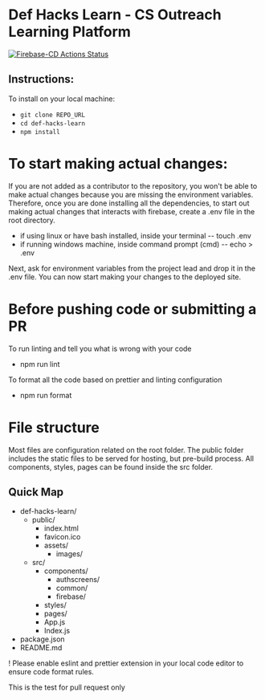 # Def Hacks Learn - CS Outreach Learning Platform
[![Firebase-CD Actions Status](https://github.com/Def-Hacks-CS-Outreach/def-hacks-learn/workflows/Firebase-CD/badge.svg)](https://github.com/Def-Hacks-CS-Outreach/def-hacks-learn/actions)

## Instructions:

To install on your local machine:

- `git clone REPO_URL`
- `cd def-hacks-learn`
- `npm install`

# To start making actual changes:

If you are not added as a contributor to the repository, you won't be able to make actual
changes because you are missing the environment variables. Therefore, once you are done
installing all the dependencies, to start out making actual changes that interacts with
firebase, create a .env file in the root directory.

- if using linux or have bash installed, inside your terminal
  -- touch .env
- if running windows machine, inside command prompt (cmd)
  -- echo > .env

Next, ask for environment variables from the project lead and drop it in the .env file. You
can now start making your changes to the deployed site.

# Before pushing code or submitting a PR

To run linting and tell you what is wrong with your code

- npm run lint

To format all the code based on prettier and linting configuration

- npm run format

# File structure

Most files are configuration related on the root folder. The public folder includes the static files
to be served for hosting, but pre-build process. All components, styles, pages can be found inside the
src folder.

## Quick Map

- def-hacks-learn/
  - public/
    - index.html
    - favicon.ico
    - assets/
      - images/
  - src/
    - components/
      - authscreens/
      - common/
      - firebase/
    - styles/
    - pages/
    - App.js
    - Index.js
- package.json
- README.md

! Please enable eslint and prettier extension in your local code editor to ensure
code format rules.

This is the test for pull request only
